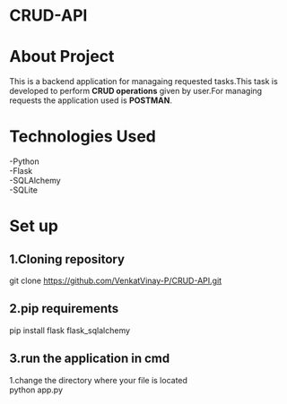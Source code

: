 # CRUD-API
# **About Project** 
This is a backend application for managaing requested tasks.This task is developed to perform **CRUD operations** given by user.For managing requests the application used is **POSTMAN**.
# **Technologies Used**
 -Python  
 -Flask  
 -SQLAlchemy  
 -SQLite  
# **Set up**
## 1.**Cloning repository**  
git clone https://github.com/VenkatVinay-P/CRUD-API.git
## 2.**pip requirements**  
pip install flask flask_sqlalchemy
## 3.**run the application in cmd**  
1.change the directory where your file is located  
python app.py

